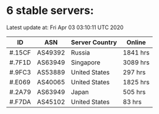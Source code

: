 # 6 stable servers:

Latest update at: Fri Apr 03 03:10:11 UTC 2020

| ID | ASN | Server Country | Online |
| -- | --- | -------------- | ------ |
| #.15CF | AS49392 | Russia | 1841 hrs |
| #.7F1D | AS63949 | Singapore | 3089 hrs |
| #.9FC3 | AS53889 | United States | 297 hrs |
| #.E069 | AS40065 | United States | 1825 hrs |
| #.2A79 | AS63949 | Japan | 505 hrs |
| #.F7DA | AS45102 | United States | 83 hrs |

